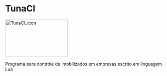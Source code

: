 # TunaCI
<img src="https://raw.githubusercontent.com/matheustomieiro/TunaCI/master/TunaCI_logo.png"
     alt="TunaCI_icon"
     width="200"
     height="121" />

Programa para controle de imobilizados em empresas escrito em linguagem Lua
